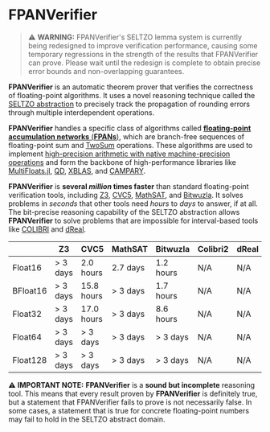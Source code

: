 # FPANVerifier

> ⚠️ **WARNING:** FPANVerifier's SELTZO lemma system is currently being
> redesigned to improve verification performance, causing some temporary
> regressions in the strength of the results that FPANVerifier can prove.
> Please wait until the redesign is complete to obtain precise error bounds
> and non-overlapping guarantees.

**FPANVerifier** is an automatic theorem prover that verifies the correctness
of floating-point algorithms. It uses a novel reasoning technique called the
[SELTZO abstraction][1] to precisely track the propagation of rounding errors
through multiple interdependent operations.

**FPANVerifier** handles a specific class of algorithms called
[**floating-point accumulation networks** (**FPANs**)][2], which are
branch-free sequences of floating-point sum and [TwoSum][3] operations.
These algorithms are used to implement
[high-precision arithmetic with native machine-precision operations][4]
and form the backbone of high-performance libraries like
[MultiFloats.jl][5], [QD][6], [XBLAS][7], and [CAMPARY][8].

**FPANVerifier** is **several *million* times faster** than standard
floating-point verification tools, including [Z3][9], [CVC5][10],
[MathSAT][11], and [Bitwuzla][12]. It solves problems in *seconds* that other
tools need *hours* to *days* to answer, if at all. The bit-precise reasoning
capability of the SELTZO abstraction allows **FPANVerifier** to solve problems
that are impossible for interval-based tools like [COLIBRI][13] and [dReal][14].

|          | Z3       | CVC5       | MathSAT  | Bitwuzla  | Colibri2 | dReal | **FPANVerifier** |
|----------|----------|------------|----------|-----------|----------|-------|------------------|
| Float16  | > 3 days | 2.0 hours  | 2.7 days | 1.2 hours | N/A      | N/A   | **0.7 sec**      |
| BFloat16 | > 3 days | 15.8 hours | > 3 days | 1.7 hours | N/A      | N/A   | **0.7 sec**      |
| Float32  | > 3 days | 17.0 hours | > 3 days | 8.6 hours | N/A      | N/A   | **0.7 sec**      |
| Float64  | > 3 days | > 3 days   | > 3 days | > 3 days  | N/A      | N/A   | **0.9 sec**      |
| Float128 | > 3 days | > 3 days   | > 3 days | > 3 days  | N/A      | N/A   | **1.0 sec**      |

⚠️ **IMPORTANT NOTE:** **FPANVerifier** is a **sound but incomplete** reasoning
tool. This means that every result proven by **FPANVerifier** is definitely
true, but a statement that FPANVerifier fails to prove is not necessarily false.
In some cases, a statement that is true for concrete floating-point numbers
may fail to hold in the SELTZO abstract domain.

[1]: https://arxiv.org/pdf/2505.18791#page=10
[2]: https://link.springer.com/chapter/10.1007/978-3-031-98682-6_12
[3]: https://en.wikipedia.org/wiki/2Sum
[4]: https://en.wikipedia.org/wiki/Quadruple-precision_floating-point_format#Double-double_arithmetic
[5]: https://github.com/dzhang314/MultiFloats.jl
[6]: https://github.com/BL-highprecision/QD
[7]: https://www.netlib.org/xblas/
[8]: https://homepages.laas.fr/mmjoldes/campary/
[9]: https://github.com/Z3Prover/z3
[10]: https://cvc5.github.io/
[11]: https://mathsat.fbk.eu/
[12]: https://bitwuzla.github.io/
[13]: https://colibri.frama-c.com/
[14]: https://dreal.github.io/
